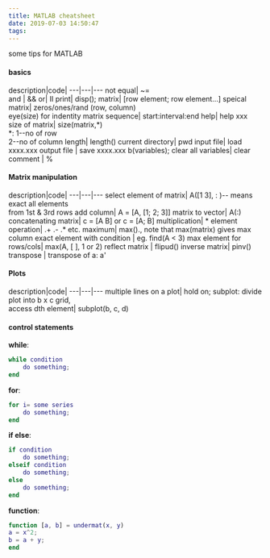 ```yaml
---
title: MATLAB cheatsheet
date: 2019-07-03 14:50:47
tags:
---
```


some tips for MATLAB
<!-- more -->

#### basics

description|code|
---|---|---
not equal| ~=  
and | &&
or| II 
print| disp();
matrix| [row element; row element...]
speical matrix| zeros/ones/rand (row, column)<br> eye(size) for indentity matrix
sequence| start:interval:end
help| help xxx
size of matrix| size(matrix,*) <br>\*: 1--no of row <br> 2--no of column
length| length()
current directory| pwd
input file| load xxxx.xxx
output file | save xxxx.xxx b(variables);
clear all variables| clear
comment | %


#### Matrix manipulation

description|code|
---|---|---
select element of matrix| A([1 3], : )-- means exact all elements <br> from 1st & 3rd rows
add column| A = [A, [1; 2; 3]]
matrix to vector| A(:)
concatenating matrix| c = [A B] or c = [A; B]
multiplication| \* 
element operation| .+ .- .\* etc.
maximum| max()., note that max(matrix) gives max column
exact element with condition | eg. find(A < 3)
max element for rows/cols| max(A, [ ], 1 or 2)
reflect matrix | flipud()
inverse matrix| pinv()
transpose | transpose of a: a'

#### Plots
description|code|
---|---|---
multiple lines on a plot| hold on;
subplot: divide plot into b x c grid,<br>access dth element| subplot(b, c, d)

#### control statements

**while**:

```matlab
while condition  
    do something;  
end
```
**for**:

```matlab
for i= some series  
    do something;  
end
```

**if else**:

```matlab
if condition
    do something;
elseif condition
    do something;
else
    do something;
end
```
**function**:

```matlab
function [a, b] = undermat(x, y)
a = x^2;
b = a + y;
end
```


